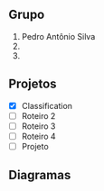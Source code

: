 ## Grupo

1. Pedro Antônio Silva
2. 
3. 

## Projetos

- [x] Classification
- [ ] Roteiro 2
- [ ] Roteiro 3
- [ ] Roteiro 4
- [ ] Projeto

## Diagramas

<!-- Use o [Mermaid](https://mermaid.js.org/intro/){:target='_blank'} para criar os diagramas de documentação.

[Mermaid Live Editor](https://mermaid.live/){:target='_blank'} -->
 
<!-- ## Exemplo de vídeo

Lorem ipsum dolor sit amet

<iframe width="100%" height="470" src="https://www.youtube.com/embed/3574AYQml8w" allowfullscreen></iframe>


## Referências

[Material for MkDocs](https://squidfunk.github.io/mkdocs-material/reference/){:target='_blank'} -->